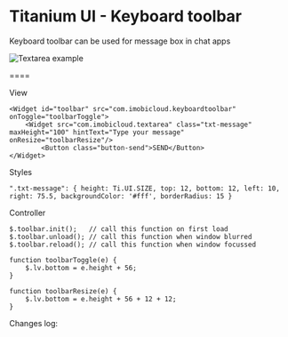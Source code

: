 # Titanium UI - Keyboard toolbar

Keyboard toolbar can be used for message box in chat apps

![Textarea example](http://i.imgur.com/KvLEHgy.png)

====

View
	
	<Widget id="toolbar" src="com.imobicloud.keyboardtoolbar" onToggle="toolbarToggle">
		<Widget src="com.imobicloud.textarea" class="txt-message" maxHeight="100" hintText="Type your message" onResize="toolbarResize"/>
	    	<Button class="button-send">SEND</Button>
	</Widget>
	
Styles
	
	".txt-message": { height: Ti.UI.SIZE, top: 12, bottom: 12, left: 10, right: 75.5, backgroundColor: '#fff', borderRadius: 15 }			

Controller

	$.toolbar.init();   // call this function on first load
	$.toolbar.unload(); // call this function when window blurred
	$.toolbar.reload(); // call this function when window focussed

	function toolbarToggle(e) {
  		$.lv.bottom = e.height + 56;
	}

	function toolbarResize(e) {
  		$.lv.bottom = e.height + 56 + 12 + 12;
	}

Changes log:

